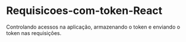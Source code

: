 # Requisicoes-com-token-React
Controlando acessos na aplicação, armazenando o token e enviando o token nas requisições.
